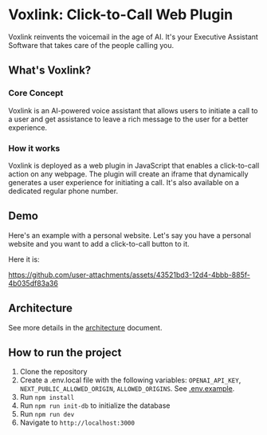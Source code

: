 # Voxlink: Click-to-Call Web Plugin

Voxlink reinvents the voicemail in the age of AI. It's your Executive Assistant Software that takes care of the people calling you.

## What's Voxlink?

### Core Concept
Voxlink is an AI-powered voice assistant that allows users to initiate a call to a user and get assistance to leave a rich message to the user for a better experience.


### How it works
Voxlink is deployed as a web plugin in JavaScript that enables a click-to-call action on any webpage. The plugin will create an iframe that dynamically generates a user experience for initiating a call.
It's also available on a dedicated regular phone number.


## Demo

Here's an example with a personal website. Let's say you have a personal website and you want to add a click-to-call button to it.

Here it is:

https://github.com/user-attachments/assets/43521bd3-12d4-4bbb-885f-4b035df83a36



## Architecture

See more details in the [architecture](./docs/architecture.md) document.

## How to run the project

1. Clone the repository
2. Create a .env.local file with the following variables: `OPENAI_API_KEY`, `NEXT_PUBLIC_ALLOWED_ORIGIN`, `ALLOWED_ORIGINS`. See [.env.example](.env.example).
3. Run `npm install`
4. Run `npm run init-db` to initialize the database
5. Run `npm run dev`
6. Navigate to `http://localhost:3000`

